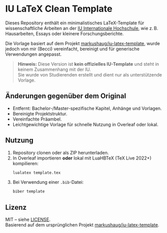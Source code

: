 # IU LaTeX Clean Template

Dieses Repository enthält ein minimalistisches LaTeX-Template für wissenschaftliche Arbeiten an der [IU Internationale Hochschule](https://www.iu.de/), wie z. B. Hausarbeiten, Essays oder kleinere Forschungsberichte.

Die Vorlage basiert auf dem Projekt [markushaug/iu-latex-template](https://github.com/markushaug/iu-latex-template), wurde jedoch von mir (Becci) vereinfacht, bereinigt und für generische Verwendungen angepasst.  

> **Hinweis:** Diese Version ist **kein offizielles IU-Template** und steht in keinem Zusammenhang mit der IU.  
> Sie wurde von Studierenden erstellt und dient nur als unterstützende Vorlage.

## Änderungen gegenüber dem Original
- Entfernt: Bachelor-/Master-spezifische Kapitel, Anhänge und Vorlagen.
- Bereinigte Projektstruktur.
- Vereinfachte Präambel.
- Leichtgewichtige Vorlage für schnelle Nutzung in Overleaf oder lokal.

## Nutzung
1. Repository clonen oder als ZIP herunterladen.
2. In Overleaf importieren **oder** lokal mit LuaHBTeX (TeX Live 2022+) kompilieren:
    ```bash
    lualatex template.tex
    ```
3. Bei Verwendung einer `.bib`-Datei:
    ```bash
    biber template
    ```

## Lizenz
MIT – siehe [LICENSE](LICENSE).  
Basierend auf dem ursprünglichen Projekt [markushaug/iu-latex-template](https://github.com/markushaug/iu-latex-template).

